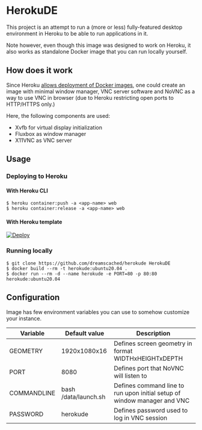 # HerokuDE

This project is an attempt to run a (more or less) fully-featured desktop
environment in Heroku to be able to run applications in it.

Note however, even though this image was designed to work on Heroku, it also
works as standalone Docker image that you can run locally yourself.


## How does it work

Since Heroku [allows deployment of Docker images](https://devcenter.heroku.com/articles/build-docker-images-heroku-yml#heroku-yml-overview),
one could create an image with minimal window manager, VNC server
software and NoVNC as a way to use VNC in browser (due to Heroku restricting
open ports to HTTP/HTTPS only.)

Here, the following components are used:

* Xvfb for virtual display initialization
* Fluxbox as window manager
* X11VNC as VNC server


## Usage

### Deploying to Heroku

#### With Heroku CLI

```shell
$ heroku container:push -a <app-name> web
$ heroku container:release -a <app-name> web
```

#### With Heroku template

[![Deploy](https://www.herokucdn.com/deploy/button.svg)](https://heroku.com/deploy?template=https://github.com/Drsaoudi/uban)


### Running locally

```shell
$ git clone https://github.com/dreamscached/herokude HerokuDE
$ docker build --rm -t herokude:ubuntu20.04 .
$ docker run --rm -d --name herokude -e PORT=80 -p 80:80 herokude:ubuntu20.04
```

## Configuration

Image has few environment variables you can use to somehow customize your
instance.

| Variable    | Default value        | Description                                                              |
|-------------|----------------------|--------------------------------------------------------------------------|
| GEOMETRY    | 1920x1080x16         | Defines screen geometry in format WIDTHxHEIGHTxDEPTH                     |
| PORT        | 8080                 | Defines port that NoVNC will listen to                                   |
| COMMANDLINE | bash /data/launch.sh | Defines command line to run upon initial setup of window manager and VNC |                    
| PASSWORD    | herokude             | Defines password used to log in VNC session                              |        
